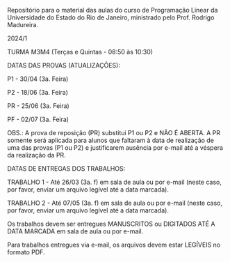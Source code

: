 Repositório para o material das aulas do curso de Programação Linear da Universidade do Estado do Rio de Janeiro, ministrado pelo Prof. Rodrigo Madureira.

2024/1

TURMA M3M4 (Terças e Quintas - 08:50 às 10:30)

DATAS DAS PROVAS (ATUALIZAÇÕES):

P1 - 30/04 (3a. Feira)

P2 - 18/06 (3a. Feira)

PR - 25/06 (3a. Feira)

PF - 02/07 (3a. Feira)

OBS.: A prova de reposição (PR) substitui P1 ou P2 e NÃO É ABERTA. A PR somente será aplicada para alunos que faltaram à data de realização de uma das provas (P1 ou P2) e justificarem ausência por e-mail até a véspera da realização da PR.

DATAS DE ENTREGAS DOS TRABALHOS:

TRABALHO 1 - Até 26/03 (3a. f) em sala de aula ou por e-mail (neste caso, por favor, enviar um arquivo legível até a data marcada).

TRABALHO 2 - Até 07/05 (3a. f) em sala de aula ou por e-mail (neste caso, por favor, enviar um arquivo legível até a data marcada).

Os trabalhos devem ser entregues MANUSCRITOS ou DIGITADOS ATÉ A DATA MARCADA em sala de aula ou por e-mail. 

Para trabalhos entregues via e-mail, os arquivos devem estar LEGÍVEIS no formato PDF.
